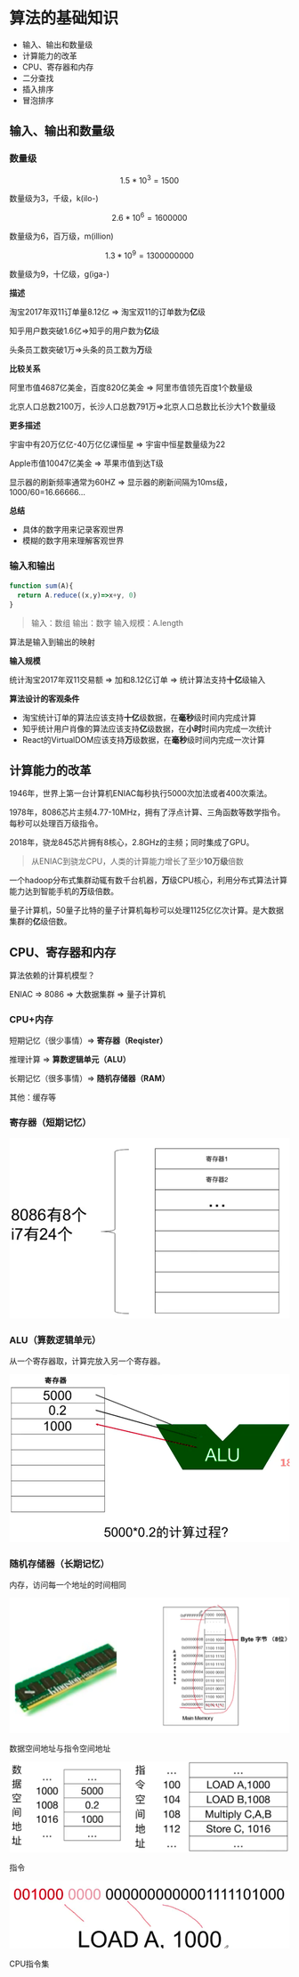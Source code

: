 # 算法的基础知识

- 输入、输出和数量级
- 计算能力的改革
- CPU、寄存器和内存
- 二分查找
- 插入排序
- 冒泡排序

## 输入、输出和数量级

### 数量级

$$
1.5*10^3 = 1500
$$

数量级为3，千级，k(ilo-)

$$
2.6*10^6 = 1600000
$$

数量级为6，百万级，m(illion)

$$
1.3*10^9 = 1300000000
$$

数量级为9，十亿级，g(iga-)

**描述**

淘宝2017年双11订单量8.12亿 => 淘宝双11的订单数为**亿**级

知乎用户数突破1.6亿=>知乎的用户数为**亿**级

头条员工数突破1万=>头条的员工数为**万**级

**比较关系**

阿里市值4687亿美金，百度820亿美金 => 阿里市值领先百度1个数量级

北京人口总数2100万，长沙人口总数791万=>北京人口总数比长沙大1个数量级

**更多描述**

宇宙中有20万亿亿-40万亿亿课恒星 => 宇宙中恒星数量级为22

Apple市值10047亿美金 => 苹果市值到达T级

显示器的刷新频率通常为60HZ => 显示器的刷新间隔为10ms级， 1000/60=16.66666...

**总结**

- 具体的数字用来记录客观世界
- 模糊的数字用来理解客观世界

### 输入和输出

```js
function sum(A){
  return A.reduce((x,y)=>x+y, 0)
}
```

> 输入：数组
> 输出：数字
> 输入规模：A.length

算法是输入到输出的映射 

**输入规模**

统计淘宝2017年双11交易额 => 加和8.12亿订单 => 统计算法支持**十亿**级输入

**算法设计的客观条件**

- 淘宝统计订单的算法应该支持**十亿**级数据，在**毫秒**级时间内完成计算
- 知乎统计用户肖像的算法应该支持**亿**级数据，在**小时**时间内完成一次统计
- React的VirtualDOM应该支持**万**级数据，在**毫秒**级时间内完成一次计算

## 计算能力的改革

1946年，世界上第一台计算机ENIAC每秒执行5000次加法或者400次乘法。

1978年，8086芯片主频4.77-10MHz，拥有了浮点计算、三角函数等数学指令。每秒可以处理百万级指令。

2018年，骁龙845芯片拥有8核心，2.8GHz的主频；同时集成了GPU。

>  从ENIAC到骁龙CPU，人类的计算能力增长了至少**10万级**倍数

一个hadoop分布式集群动辄有数千台机器，**万**级CPU核心，利用分布式算法计算能力达到智能手机的**万**级倍数。

量子计算机，50量子比特的量子计算机每秒可以处理1125亿亿次计算。是大数据集群的**亿**级倍数。

## CPU、寄存器和内存

算法依赖的计算机模型？

ENIAC => 8086 => 大数据集群 => 量子计算机

### CPU+内存

短期记忆（很少事情）=> **寄存器（Reqister）**

推理计算 => **算数逻辑单元（ALU）**

长期记忆（很多事情）=> **随机存储器（RAM）**

其他：缓存等

### 寄存器（短期记忆）

![image-20201122222405234](../../img/image-20201122221416446.png)

### ALU（算数逻辑单元）

从一个寄存器取，计算完放入另一个寄存器。

![image-20201122222405234](../../img/image-20201122221856592.png)

### 随机存储器（长期记忆）

内存，访问每一个地址的时间相同

![image-20201122222405234](../../img/image-20201122222405234.png)

数据空间地址与指令空间地址

![image-20201122222716819](../../img/image-20201122222716819.png)

指令

![image-20201122223813992](../../img/image-20201122223813992.png)

CPU指令集

